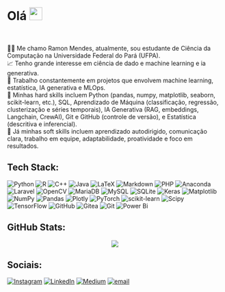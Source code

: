 # Olá <img src="https://media3.giphy.com/media/5HyXGsoFzXWPKFx07j/giphy.gif?cid=ecf05e476etr9ydvn2fixc0nbxh8gqliiua6im9lozg1n2gv&ep=v1_stickers_search&rid=giphy.gif&ct=s" width="30"></h1><br>
👨‍💻 Me chamo Ramon Mendes, atualmente, sou estudante de Ciência da Computação na Universidade Federal do Pará (UFPA).<br>📈 Tenho grande interesse em ciência de dado e machine learning e ia generativa.<br>
🚀 Trabalho constantemente em projetos que envolvem machine learning, estatística, IA generativa e MLOps. <br>
💼 Minhas hard skills incluem Python (pandas, numpy, matplotlib, seaborn, scikit-learn, etc.), SQL, Aprendizado de Máquina (classificação, regressão, clusterização e séries temporais), IA Generativa (RAG, embeddings, Langchain, CrewAI), Git e GitHub (controle de versão), e Estatística (descritiva e inferencial).<br>
🧠 Já minhas soft skills incluem aprendizado autodirigido, comunicação clara, trabalho em equipe, adaptabilidade, proatividade e foco em resultados.

## Tech Stack:
![Python](https://img.shields.io/badge/python-3670A0?style=plastic&logo=python&logoColor=ffdd54) ![R](https://img.shields.io/badge/r-%23276DC3.svg?style=plastic&logo=r&logoColor=white) ![C++](https://img.shields.io/badge/c++-%2300599C.svg?style=plastic&logo=c%2B%2B&logoColor=white) ![Java](https://img.shields.io/badge/java-%23ED8B00.svg?style=plastic&logo=openjdk&logoColor=white) ![LaTeX](https://img.shields.io/badge/latex-%23008080.svg?style=plastic&logo=latex&logoColor=white) ![Markdown](https://img.shields.io/badge/markdown-%23000000.svg?style=plastic&logo=markdown&logoColor=white) ![PHP](https://img.shields.io/badge/php-%23777BB4.svg?style=plastic&logo=php&logoColor=white) ![Anaconda](https://img.shields.io/badge/Anaconda-%2344A833.svg?style=plastic&logo=anaconda&logoColor=white) ![Laravel](https://img.shields.io/badge/laravel-%23FF2D20.svg?style=plastic&logo=laravel&logoColor=white) ![OpenCV](https://img.shields.io/badge/opencv-%23white.svg?style=plastic&logo=opencv&logoColor=white) ![MariaDB](https://img.shields.io/badge/MariaDB-003545?style=plastic&logo=mariadb&logoColor=white) ![MySQL](https://img.shields.io/badge/mysql-4479A1.svg?style=plastic&logo=mysql&logoColor=white) ![SQLite](https://img.shields.io/badge/sqlite-%2307405e.svg?style=plastic&logo=sqlite&logoColor=white) ![Keras](https://img.shields.io/badge/Keras-%23D00000.svg?style=plastic&logo=Keras&logoColor=white) ![Matplotlib](https://img.shields.io/badge/Matplotlib-%23ffffff.svg?style=plastic&logo=Matplotlib&logoColor=black) ![NumPy](https://img.shields.io/badge/numpy-%23013243.svg?style=plastic&logo=numpy&logoColor=white) ![Pandas](https://img.shields.io/badge/pandas-%23150458.svg?style=plastic&logo=pandas&logoColor=white) ![Plotly](https://img.shields.io/badge/Plotly-%233F4F75.svg?style=plastic&logo=plotly&logoColor=white) ![PyTorch](https://img.shields.io/badge/PyTorch-%23EE4C2C.svg?style=plastic&logo=PyTorch&logoColor=white) ![scikit-learn](https://img.shields.io/badge/scikit--learn-%23F7931E.svg?style=plastic&logo=scikit-learn&logoColor=white) ![Scipy](https://img.shields.io/badge/SciPy-%230C55A5.svg?style=plastic&logo=scipy&logoColor=%white) ![TensorFlow](https://img.shields.io/badge/TensorFlow-%23FF6F00.svg?style=plastic&logo=TensorFlow&logoColor=white) ![GitHub](https://img.shields.io/badge/github-%23121011.svg?style=plastic&logo=github&logoColor=white) ![Gitea](https://img.shields.io/badge/Gitea-34495E?style=plastic&logo=gitea&logoColor=5D9425) ![Git](https://img.shields.io/badge/git-%23F05033.svg?style=plastic&logo=git&logoColor=white) ![Power Bi](https://img.shields.io/badge/power_bi-F2C811?style=plastic&logo=powerbi&logoColor=black)

## GitHub Stats:
<p align="center">
  <img src="https://nirzak-streak-stats.vercel.app/?user=ramoneirao&theme=dark&hide_border=true" />
</p>


## Sociais:
[![Instagram](https://img.shields.io/badge/Instagram-%23E4405F.svg?logo=Instagram&logoColor=white)](https://instagram.com/ramoneirao) [![LinkedIn](https://img.shields.io/badge/LinkedIn-%230077B5.svg?logo=linkedin&logoColor=white)](https://linkedin.com/in/ramoneirao) [![Medium](https://img.shields.io/badge/Medium-12100E?logo=medium&logoColor=white)](https://medium.com/@ramoneirao) [![email](https://img.shields.io/badge/Email-D14836?logo=gmail&logoColor=white)](mailto:ramonneirao@gmail.com) 
